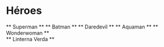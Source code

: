 # Héroes

** Superman **
** Batman **
** Daredevil **
** Aquaman **
** Wonderwoman **  
** Linterna Verda **
